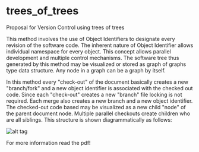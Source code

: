trees_of_trees
==============

Proposal for Version Control using trees of trees

This method involves the use of Object Identifiers to designate every revision of the software code. The inherent nature of Object Identifier allows individual namespace for every object. This concept allows parallel development and multiple control mechanisms. The software tree thus generated by this method may be visualized or stored as graph of graphs type data structure.  Any node in a graph can be a graph by itself.

In this method every "check-out" of the document basically creates a new "branch/fork" and a new object identifier is associated with the checked out code. Since each "check-out" creates a new "branch" file locking is not required. Each merge also creates a new branch and a new object identifier. The checked-out code based may be visualized as a new child "node" of the parent document node. Multiple parallel checkouts create children who are all siblings. This structure is shown diagrammatically as follows:

![alt tag](https://raw.github.com/hihellobolke/trees_of_trees/master/diag1.png)

For more information read the pdf!
